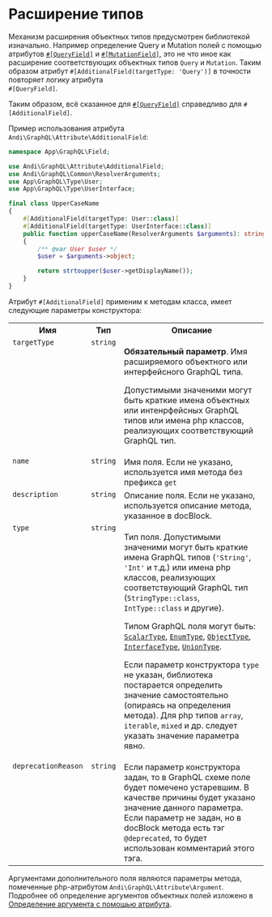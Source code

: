# Расширение типов

Механизм расширения объектных типов предусмотрен библиотекой изначально. Например определение
Query и Mutation полей с помощью атрибутов [`#[QueryField]`](query-filed.md№query-field-via-attribute) и
[`#[MutationField]`](mutation-field.md№mutation-field-via-attribute), это не что иное как расширение
соответствующих объектных типов `Query` и `Mutation`. Таким образом атрибут
`#[AdditionalField(targetType: 'Query')]` в точности повторяет логику атрибута<br />
`#[QueryField]`.

Таким образом, всё сказанное для [`#[QueryField]`](query-filed.md#query-field-via-attribute) справедливо
для `#[AdditionalField]`.

Пример использования атрибута `Andi\GraphQL\Attribute\AdditionalField`:

```php
namespace App\GraphQL\Field;

use Andi\GraphQL\Attribute\AdditionalField;
use Andi\GraphQL\Common\ResolverArguments;
use App\GraphQL\Type\User;
use App\GraphQL\Type\UserInterface;

final class UpperCaseName
{
    #[AdditionalField(targetType: User::class)]
    #[AdditionalField(targetType: UserInterface::class)]
    public function upperCaseName(ResolverArguments $arguments): string
    {
        /** @var User $user */
        $user = $arguments->object;

        return strtoupper($user->getDisplayName());
    }
}
```

Атрибут `#[AdditionalField]` применим к методам класса, имеет следующие параметры конструктора:

<table>
    <tr>
        <th>Имя</th>
        <th>Тип</th>
        <th>Описание</th>
    </tr>
    <tr>
        <td valign="top"><code>targetType</code></td>
        <td valign="top"><code>string</code></td>
        <td valign="top">
            <p>
                <b>Обязательный параметр</b>. Имя расширяемого объектного или интерфейсного GraphQL типа.
            </p>
            <p>
                Допустимыми значеними могут быть краткие имена объектных или интенрфейсных GraphQL типов
                или имена php классов, реализующих соответствующий GraphQL тип.
            </p>
    </tr>
    <tr>
        <td valign="top"><code>name</code></td>
        <td valign="top"><code>string</code></td>
        <td valign="top">Имя поля. Если не указано, используется имя метода без префикса <code>get</code></td>
    </tr>
    <tr>
        <td valign="top"><code>description</code></td>
        <td valign="top"><code>string</code></td>
        <td valign="top">Описание поля. Если не указано, используется описание метода, указанное в docBlock.</td>
    </tr>
    <tr>
        <td valign="top"><code>type</code></td>
        <td valign="top"><code>string</code></td>
        <td valign="top">
            <p>
                Тип поля. Допустимыми значеними могут быть краткие имена GraphQL типов
                (<code>'String'</code>, <code>'Int'</code> и т.д.) или имена php классов,
                реализующих соответствующий GraphQL тип
                (<code>StringType::class</code>, <code>IntType::class</code> и другие).
            </p>
            <p>
                Типом GraphQL поля могут быть: <a href="scalar-type.md"><code>ScalarType</code></a>,
                <a href="enum-type.md"><code>EnumType</code></a>,
                <a href="object-type.md"><code>ObjectType</code></a>,
                <a href="interface-type.md"><code>InterfaceType</code></a>,
                <a href="union-type.md"><code>UnionType</code></a>.
            </p>
            <p>
                Если параметр конструктора <code>type</code> не указан, библиотека постарается
                определить значение самостоятельно (опираясь на определения метода).
                Для php типов <code>array</code>, <code>iterable</code>, <code>mixed</code> и др.
                следует указать значение параметра явно.
            </p>
        </td>
    </tr>
    <tr>
        <td valign="top"><code>deprecationReason</code></td>
        <td valign="top"><code>string</code></td>
        <td valign="top">
            Если параметр конструктора задан, то в GraphQL схеме поле будет помечено устаревшим.
            В качестве причины будет указано значение данного параметра. Если параметр не задан, но
            в docBlock метода есть тэг <code>@deprecated</code>, то будет использован комментарий
            этого тэга.
        </td>
    </tr>
</table>

Аргументами дополнительного поля являются параметры метода, помеченные php-атрибутом
`Andi\GraphQL\Attribute\Argument`. Подробнее об определение аргументов объектных полей изложено в
[Определение аргумента с помощью атрибута](argument.md#argument-via-attribute).
